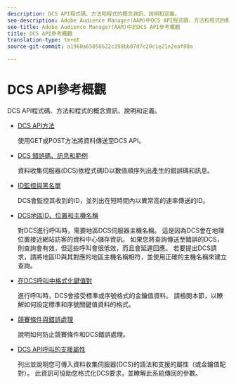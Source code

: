 ```yaml
---
description: DCS API程式碼、方法和程式的概念資訊、說明和定義。
seo-description: Adobe Audience Manager(AAM)中DCS API程式碼、方法和程式的概念資訊、說明和定義。
seo-title: Adobe Audience Manager(AAM)中的DCS API參考概觀
title: DCS API參考概觀
translation-type: tm+mt
source-git-commit: a1960a65058622c198bb07d7c20c1e21e2eaf00a

---
```



# DCS API參考概觀

DCS API程式碼、方法和程式的概念資訊、說明和定義。

* [DCS API方法](/help/using/api/dcs-intro/dcs-api-reference/dcs-api-methods.md)

   使用GET或POST方法將資料傳送至DCS API。

* [DCS 錯誤碼、訊息和範例](/help/using/api/dcs-intro/dcs-api-reference/dcs-error-codes.md)

   資料收集伺服器(DCS)依程式碼ID以數值順序列出產生的錯誤碼和訊息。

* [ID監控與黑名單](/help/using/api/dcs-intro/dcs-api-reference/id-monitoring-blacklisting.md)

   DCS會監控其收到的ID，並列出在短時間內以異常高的速率傳送的ID。

* [DCS地區ID、位置和主機名稱](/help/using/api/dcs-intro/dcs-api-reference/dcs-regions.md)

   對DCS進行呼叫時，需要地區DCS伺服器主機名稱。 這是因為DCS會在地理位置接近網站訪客的資料中心儲存資訊。 如果您將查詢傳送至錯誤的DCS，則查詢會有效，但這些呼叫會很低效，而且會延遲回應。 若要提出DCS請求，請將地區ID與其對應的地區主機名稱相符，並使用正確的主機名稱來建立查詢。

* [在DCS呼叫中格式化鍵值對](/help/using/api/dcs-intro/dcs-api-reference/dcs-key-format.md)

   進行呼叫時，DCS會接受標準或序號格式的金鑰值資料。 請檢閱本節，以瞭解如何設定標準和序號關鍵值資料的格式。

* [競賽條件與錯誤處理](/help/using/api/dcs-intro/dcs-api-reference/dcs-race-conditions.md)

   說明如何防止競賽條件和DCS錯誤處理。

* [DCS API呼叫的支援屬性](/help/using/api/dcs-intro/dcs-api-reference/dcs-keys.md)

   列出並說明您可傳入資料收集伺服器(DCS)的語法和支援的屬性（或金鑰值配對）。 此資訊可協助您格式化DCS要求，並瞭解此系統傳回的參數。
